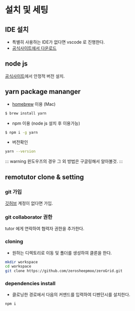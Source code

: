 # 설치 및 세팅

## IDE 설치

- 특별히 사용하는 IDE가 없다면 vscode 로 진행한다.
- [공식사이트에서 다운로드](https://code.visualstudio.com/)

## node js

[공식사이트](https://nodejs.org/ko/)에서 안정적 버전 설치.

## yarn package mananger

- [homebrew](https://brew.sh/index_ko.html) 이용 (Mac)

```bash
$ brew install yarn
```

- npm 이용 (node js 설치 후 이용가능)

```bash
$ npm i -g yarn
```

- 버전확인

```bash
yarn --version
```

::: warning 윈도우즈의 경우
그 외 방법은 구글링해서 알아볼것.
:::
## remotutor clone & setting

### git 가입

[깃허브](https://github.com/) 계정이 없다면 가입.

### git collaborator 권한

tutor 에게 연락하여 협력자 권한을 추가한다.

### cloning

- 원하는 디렉토리로 이동 및 폴더를 생성하여 클론을 한다.

```bash
mkdir workspace
cd workspace
git clone https://github.com/zerosheepmoo/zeroGrid.git
```

### dependencies install

- 클로닝한 경로에서 다음의 커맨드를 입력하여 디펜던시를 설치한다.

```bash
npm i
```